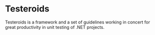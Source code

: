 Testeroids
==========

Testeroids is a framework and a set of guidelines working in concert for great productivity in unit testing of .NET projects.
